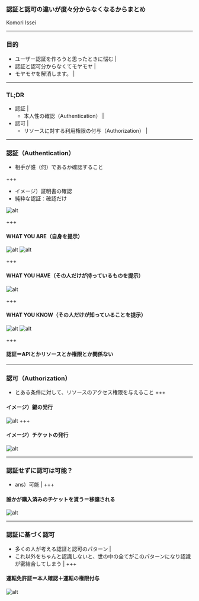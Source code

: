 ### 認証と認可の違いが度々分からなくなるからまとめ
Komori Issei

---

### 目的
- ユーザー認証を作ろうと思ったときに悩む |
- 認証と認可分からなくてモヤモヤ |
- モヤモヤを解消します。 |

---
### TL;DR
- 認証 |
  - 本人性の確認（Authentication） |
- 認可 |
  - リソースに対する利用権限の付与（Authorization） |
---
### 認証（Authentication）
- 相手が誰（何）であるか確認すること

+++

- イメージ）証明書の確認
- 純粋な認証：確認だけ

![alt](assets/zei_shopping_mynumber.png)

+++
#### WHAT YOU ARE（自身を提示）
![alt](assets/face.png)
![alt](assets/simon.png)

+++
#### WHAT YOU HAVE（その人だけが持っているものを提示）
![alt](assets/reji_kaiinsyou_smartphone.png)

+++
#### WHAT YOU KNOW（その人だけが知っていることを提示）
![alt](assets/computer_password.png)
![alt](assets/mlitifactor.png)

+++

#### 認証＝APIとかリソースとか権限とか関係ない

---
### 認可（Authorization）
- とある条件に対して、リソースのアクセス権限を与えること
+++
#### イメージ）鍵の発行
![alt](assets/job_kagiya.png)
+++
#### イメージ）チケットの発行
![alt](assets/ticket_shopping_man.png)

---
### 認証せずに認可は可能？
- ans）可能 |
+++
#### 誰かが購入済みのチケットを貰う＝移譲される
![alt](assets/ticket_dafuya_money.png)

---
### 認証に基づく認可
- 多くの人が考える認証と認可のパターン |
- これ以外をちゃんと認識しないと、世の中の全てがこのパターンになり認識が密結合してしまう |
+++
#### 運転免許証＝本人確認＋運転の権限付与
![alt](assets/menkyo_old_man.png)

